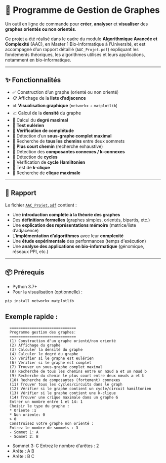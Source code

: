 # 🧠 Programme de Gestion de Graphes

Un outil en ligne de commande pour **créer**, **analyser** et **visualiser** des **graphes orientés ou non orientés**.

Ce projet a été réalisé dans le cadre du module **Algorithmique Avancée et Complexité** (AAC), en Master 1 Bio-Informatique à l’Université, et est accompagné d’un rapport détaillé (`AAC_Projet.pdf`) expliquant les fondements théoriques, les algorithmes utilisés et leurs applications, notamment en bio-informatique.

---

## ✨ Fonctionnalités

- ✅ Construction d’un graphe (orienté ou non orienté)  
- 📋 Affichage de la **liste d’adjacence**  
- 📊 **Visualisation graphique** (`networkx` + `matplotlib`)  
- 📈 Calcul de la **densité** du graphe  
- 📏 Calcul du **degré maximal**  
- 🔁 **Test eulérien**  
- 🔎 **Vérification de complétude**  
- 🧩 Détection d’un **sous-graphe complet maximal**  
- 🧭 Recherche de **tous les chemins** entre deux sommets  
- 🚀 **Plus court chemin** (recherche exhaustive)  
- 🧱 Détection des **composantes connexes / k-connexes**  
- 🔄 Détection de **cycles**  
- 🧮 Vérification de **cycle Hamiltonien**  
- 📌 Test de **k-clique**  
- 🧠 Recherche de **clique maximale**

---

## 📄 Rapport

Le fichier [`AAC_Projet.pdf`](AAC_Projet.pdf) contient :

- Une **introduction complète à la théorie des graphes**
- Des **définitions formelles** (graphes simples, orientés, bipartis, etc.)
- Une **explication des représentations mémoire** (matrice/liste d’adjacence)
- L’**implémentation d’algorithmes** avec leur **complexité**
- Une **étude expérimentale** des performances (temps d'exécution)
- Une **analyse des applications en bio-informatique** (génomique, réseaux PPI, etc.)

---

## 📦 Prérequis

- Python 3.7+
- Pour la visualisation (optionnelle) :

```bash
pip install networkx matplotlib
```


## Exemple rapide :
```
  ==============================
  Programme gestion des graphes:
  ==============================
  (1) Construction d'un graphe orienté/non orienté
  (2) Affichage du graphe
  (3) Calculer la densité du graphe
  (4) Calculer le degré du graphe
  (5) Vérifier si le graphe est eulérien
  (6) Vérifier si le graphe est complet
  (7) Trouver un sous-graphe complet maximal
  (8) Recherche de tous les chemins entre un nœud a et un nœud b
  (9) Recherche du chemin le plus court entre deux nœuds a et b
  (10) Recherche de composantes (fortement) connexes
  (11) Trouver tous les cycles/circuits dans le graph
  (12) Vérifier si le graphe contient un cycle/circuit hamiltonien
  (13) Vérifier si le graphe contient une k-clique
  (14) Trouver une crique maximale dans un graphe G
  Entrer un nombre entre 1 et 14: 1
  Choisir le type du graphe :
  * Oriente :1
  * Non oriente: 0
  > 0
  Construisez votre graphe non orienté :
  Entrez le nombre de sommets : 3
  - Sommet 1: A
  - Sommet 2: B
```
  - Sommet 3: C
  Entrez le nombre d'arêtes : 2
  - Arête : A B
  - Arête : B C
